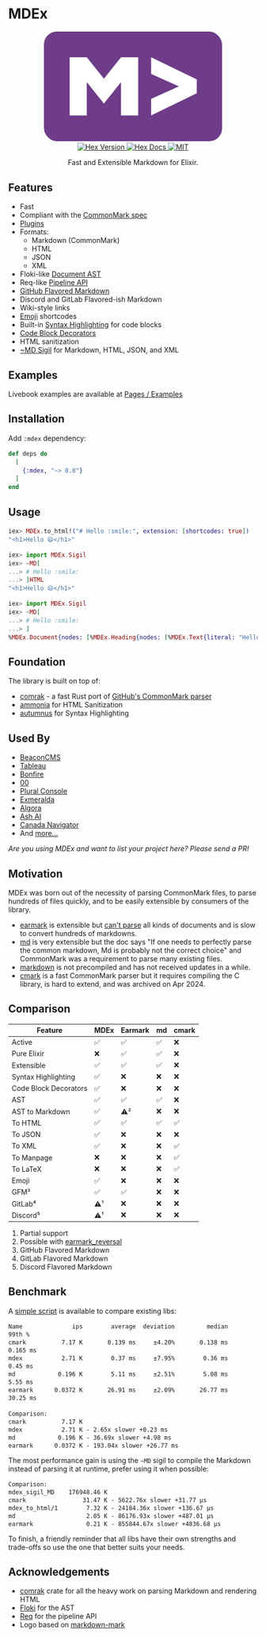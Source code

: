 # MDEx

<!-- MDOC -->

<div align="center">
  <img src="https://raw.githubusercontent.com/leandrocp/mdex/main/assets/images/mdex_logo.png" width="360" alt="MDEx logo" />
  <br>

  <a href="https://hex.pm/packages/mdex">
    <img alt="Hex Version" src="https://img.shields.io/hexpm/v/mdex">
  </a>

  <a href="https://hexdocs.pm/mdex">
    <img alt="Hex Docs" src="http://img.shields.io/badge/hex.pm-docs-green.svg?style=flat">
  </a>

  <a href="https://opensource.org/licenses/MIT">
    <img alt="MIT" src="https://img.shields.io/hexpm/l/mdex">
  </a>

  <p align="center">Fast and Extensible Markdown for Elixir.</p>
</div>

## Features

- Fast
- Compliant with the [CommonMark spec](https://commonmark.org)
- [Plugins](https://hexdocs.pm/mdex/plugins.html)
- Formats:
  - Markdown (CommonMark)
  - HTML
  - JSON
  - XML
- Floki-like [Document AST](https://hexdocs.pm/mdex/MDEx.Document.html)
- Req-like [Pipeline API](https://hexdocs.pm/mdex/MDEx.Pipe.html)
- [GitHub Flavored Markdown](https://docs.github.com/en/get-started/writing-on-github/getting-started-with-writing-and-formatting-on-github/basic-writing-and-formatting-syntax)
- Discord and GitLab Flavored-ish Markdown
- Wiki-style links
- [Emoji](https://www.webfx.com/tools/emoji-cheat-sheet) shortcodes
- Built-in [Syntax Highlighting](https://autumnus.dev) for code blocks
- [Code Block Decorators](https://hexdocs.pm/mdex/code_block_decorators-2.html)
- HTML sanitization
- [~MD Sigil](https://hexdocs.pm/mdex/MDEx.Sigil.html) for Markdown, HTML, JSON, and XML

## Examples

Livebook examples are available at [Pages / Examples](https://hexdocs.pm/mdex/gfm.html)

## Installation

Add `:mdex` dependency:

```elixir
def deps do
  [
    {:mdex, "~> 0.8"}
  ]
end
```

## Usage

```elixir
iex> MDEx.to_html!("# Hello :smile:", extension: [shortcodes: true])
"<h1>Hello 😄</h1>"
```

```elixir
iex> import MDEx.Sigil
iex> ~MD[
...> # Hello :smile:
...> ]HTML
"<h1>Hello 😄</h1>"
```
```elixir
iex> import MDEx.Sigil
iex> ~MD[
...> # Hello :smile:
...> ]
%MDEx.Document{nodes: [%MDEx.Heading{nodes: [%MDEx.Text{literal: "Hello "}, %MDEx.ShortCode{code: "smile", emoji: "😄"}], level: 1, setext: false}]}
```

## Foundation

The library is built on top of:

- [comrak](https://crates.io/crates/comrak) - a fast Rust port of [GitHub's CommonMark parser](https://github.com/github/cmark-gfm)
- [ammonia](https://crates.io/crates/ammonia) for HTML Sanitization
- [autumnus](https://crates.io/crates/autumnus) for Syntax Highlighting

<!-- MDOC -->

## Used By

- [BeaconCMS](https://github.com/BeaconCMS/beacon)
- [Tableau](https://github.com/elixir-tools/tableau)
- [Bonfire](https://github.com/bonfire-networks/bonfire-app)
- [00](https://github.com/technomancy-dev/00)
- [Plural Console](https://github.com/pluralsh/console)
- [Exmeralda](https://github.com/bitcrowd/exmeralda)
- [Algora](https://github.com/algora-io/algora)
- [Ash AI](https://github.com/ash-project/ash_ai)
- [Canada Navigator](https://github.com/canada-ca/navigator)
- And [more...](https://github.com/search?q=lang%3Aelixir+%3Amdex&type=code)

_Are you using MDEx and want to list your project here? Please send a PR!_

## Motivation

MDEx was born out of the necessity of parsing CommonMark files, to parse hundreds of files quickly, and to be easily extensible by consumers of the library.

- [earmark](https://hex.pm/packages/earmark) is extensible but [can't parse](https://github.com/RobertDober/earmark_parser/issues/126) all kinds of documents and is slow to convert hundreds of markdowns.
- [md](https://hex.pm/packages/md) is very extensible but the doc says "If one needs to perfectly parse the common markdown, Md is probably not the correct choice" and CommonMark was a requirement to parse many existing files.
- [markdown](https://hex.pm/packages/markdown) is not precompiled and has not received updates in a while.
- [cmark](https://hex.pm/packages/cmark) is a fast CommonMark parser but it requires compiling the C library, is hard to extend, and was archived on Apr 2024.

## Comparison

|Feature|MDEx|Earmark|md|cmark|
| --- | --- | --- | --- | --- |
|Active|✅|✅|✅|❌|
|Pure Elixir|❌|✅|✅|❌|
|Extensible|✅|✅|✅|❌|
|Syntax Highlighting|✅|❌|❌|❌|
|Code Block Decorators|✅|❌|❌|❌|
|AST|✅|✅|✅|❌|
|AST to Markdown|✅|⚠️²|❌|❌|
|To HTML|✅|✅|✅|✅|
|To JSON|✅|❌|❌|❌|
|To XML|✅|❌|❌|✅|
|To Manpage|❌|❌|❌|✅|
|To LaTeX|❌|❌|❌|✅|
|Emoji|✅|❌|❌|❌|
|GFM³|✅|✅|❌|❌|
|GitLab⁴|⚠️¹|❌|❌|❌|
|Discord⁵|⚠️¹|❌|❌|❌|

1. Partial support
2. Possible with [earmark_reversal](https://hex.pm/packages/earmark_reversal)
3. GitHub Flavored Markdown
4. GitLab Flavored Markdown
5. Discord Flavored Markdown

## Benchmark

A [simple script](benchmark.exs) is available to compare existing libs:

```
Name              ips        average  deviation         median         99th %
cmark          7.17 K       0.139 ms     ±4.20%       0.138 ms       0.165 ms
mdex           2.71 K        0.37 ms     ±7.95%        0.36 ms        0.45 ms
md            0.196 K        5.11 ms     ±2.51%        5.08 ms        5.55 ms
earmark      0.0372 K       26.91 ms     ±2.09%       26.77 ms       30.25 ms

Comparison:
cmark          7.17 K
mdex           2.71 K - 2.65x slower +0.23 ms
md            0.196 K - 36.69x slower +4.98 ms
earmark      0.0372 K - 193.04x slower +26.77 ms
```

The most performance gain is using the `~MD` sigil to compile the Markdown instead of parsing it at runtime,
prefer using it when possible:

```
Comparison:
mdex_sigil_MD    176948.46 K
cmark                31.47 K - 5622.76x slower +31.77 μs
mdex_to_html/1        7.32 K - 24184.36x slower +136.67 μs
md                    2.05 K - 86176.93x slower +487.01 μs
earmark               0.21 K - 855844.67x slower +4836.68 μs
```

To finish, a friendly reminder that all libs have their own strengths and trade-offs so use the one that better suits your needs.

## Acknowledgements

- [comrak](https://crates.io/crates/comrak) crate for all the heavy work on parsing Markdown and rendering HTML
- [Floki](https://hex.pm/packages/floki) for the AST
- [Req](https://hex.pm/packages/req) for the pipeline API
- Logo based on [markdown-mark](https://github.com/dcurtis/markdown-mark)
